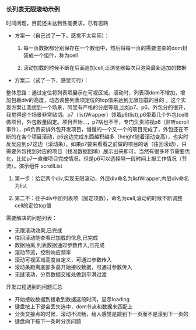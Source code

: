 ### 长列表无限滚动示例  

时间问题，目前还未达到性能要求，已有思路  

* 方案一（自己试了一下，感觉不太实际）：

    1. 每一页数据都分别保存在一个数组中，然后将每一页的需要渲染的dom封装成一个组件，称为cell

    2. 滚动加载的时候不断在后面追加cell,让浏览器每次只渲染最新追加的数据  

* 方案二（试了一下，感觉可行）：  

整体思路：通过定位将列表项展示在可视区域。滚动时，列表项dom不增加，增加包裹div的高度，动态调整列表项定位的top值来达到无限加载的目的 。这个实现方案让我想到一个场景，阿里有严格的分层等级,比如p7、p6、外包分的很开，我觉得这个场景非常贴切。p7（listWrapper）领着p6(list),p6带着几个外包(cell)做项目，外包数量固定。项目开始...，p7啥也不干，专门负责监视p6（监听scroll事件），p6负责安排外包开发项目，慢慢的一个又一个的项目完成了，外包还在不断的在各个项目滚动，p6这边完成东西越积越多（height随着滚动变高），也实时反反应到p7这边（滚动条）。如果p7要来看看之前做的项目的话（往回滚动），只需要外包找到对应的项目（找准数据回填）展示出来即可。当然有很多环节需要优化，比如p7一直催项目完成情况，但是p6可以选择隔一段时间上报工作情况（节流）。演示组件 scrollList  

1. 第一步：给定两个div,实现无限滚动，外层div命名为listWrapper,内层div命名为list  

2. 第二不：往子div中加列表项（固定项数），命名为cell,滚动的时候不断调整cell的定位top值  

需要解决的问题列表：  
- 无限滚动效果,已完成  
- 往回滚动能查看已加载的信息,已完成  
- 数据抽离,列表数据通过参数传入,已完成  
- 滚动节流，控制响应频率  
- 滚动可视区域高度自定义，可通过参数传入  
- 滚动条距离底部多高开始接收数据，可通过参数传入  
- 无缝滚动，分页数据交接处做到平滑过渡  

开发过程遇到的问题汇总  
- 开始接收数据到接收到数据这段时间，显示loading  
- 键盘按上下键会丢失选中，dom节点和数据未匹配上  
- 分页交接点的时候，滚动不流畅，给人感觉是跳到下一页而不是滚到下一页的   
- 键盘向下按下一条时分页问题   